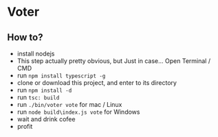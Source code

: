 # Voter

## How to?
- install nodejs
- This step actually pretty obvious, but Just in case... Open Terminal / CMD
- run ```npm install typescript -g```
- clone or download this project, and enter to its directory
- run ```npm install -d```
- run ```tsc: build```
- run ```./bin/voter vote``` for mac / Linux
- run ```node build\index.js vote``` for Windows
- wait and drink cofee
- profit